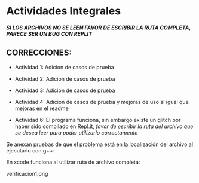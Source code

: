 # Actividades Integrales

***SI LOS ARCHIVOS NO SE LEEN FAVOR DE ESCRIBIR LA RUTA COMPLETA, PARECE SER UN BUG CON REPLIT***

## CORRECCIONES:
- Actividad 1: Adicion de casos de prueba
- Actividad 2: Adicion de casos de prueba
- Actividad 3: Adicion de casos de prueba
- Actividad 4: Adicion de casos de prueba y mejoras de uso al igual que mejoras en el readme

- Actividad 6: El programa funciona, sin embargo existe un glitch por haber sido compilado en Repl.it, *favor de escribir la ruta del archivo que se desea leer para poder utilizarlo correctamente*

Se anexan pruebas de que el problema está en la localización del archivo al ejecutarlo con g++:

En xcode funciona al utilizar ruta de archivo completa:

![]()verificacion1.png
